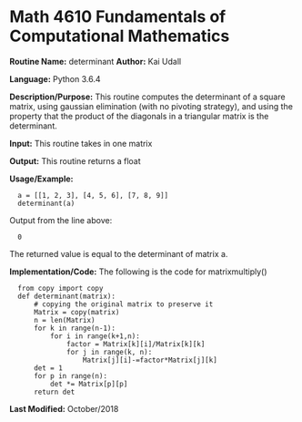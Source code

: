 # Math 4610 Fundamentals of Computational Mathematics

**Routine Name:**           determinant
**Author:** Kai Udall

**Language:** Python 3.6.4

**Description/Purpose:** This routine computes the determinant of a square matrix, using gaussian elimination (with no pivoting strategy), and using the property that the product of the diagonals in a triangular matrix is the determinant.

**Input:** This routine takes in one matrix

**Output:** This routine returns a float

**Usage/Example:**

      a = [[1, 2, 3], [4, 5, 6], [7, 8, 9]]
      determinant(a)

Output from the line above:

      0

The returned value is equal to the determinant of matrix a.

**Implementation/Code:** The following is the code for matrixmultiply()

      from copy import copy
      def determinant(matrix):
          # copying the original matrix to preserve it
          Matrix = copy(matrix)
          n = len(Matrix)
          for k in range(n-1):
              for i in range(k+1,n):
                  factor = Matrix[k][i]/Matrix[k][k]
                  for j in range(k, n):
                      Matrix[j][i]-=factor*Matrix[j][k]
          det = 1
          for p in range(n):
              det *= Matrix[p][p]
          return det


**Last Modified:** October/2018
